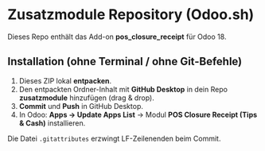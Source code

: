 # Zusatzmodule Repository (Odoo.sh)

Dieses Repo enthält das Add-on **pos_closure_receipt** für Odoo 18.

## Installation (ohne Terminal / ohne Git-Befehle)
1. Dieses ZIP lokal **entpacken**.
2. Den entpackten Ordner-Inhalt mit **GitHub Desktop** in dein Repo **zusatzmodule** hinzufügen (drag & drop).
3. **Commit** und **Push** in GitHub Desktop.
4. In Odoo: **Apps → Update Apps List** → Modul **POS Closure Receipt (Tips & Cash)** installieren.

Die Datei `.gitattributes` erzwingt LF-Zeilenenden beim Commit.
